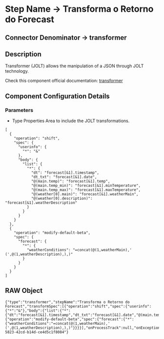 # Step Name -> Transforma o Retorno do Forecast
## Connector Denominator -> transformer

## Description

Transformer (JOLT) allows the manipulation of a JSON through JOLT technology.

Check this component official documentation: [transformer](https://docs.digibee.com/documentation/components/tools/transformer-jolt "Digibee transformer documentation")

## Component Configuration Details
### Parameters

* Type Properties
Area to include the JOLT transformations.

```
[
  {
    "operation": "shift",
    "spec": {
      "userinfo": {
        "*": "&"
      },
      "body": {
        "list": {
          "*": {
            "dt": "forecast[&1].timestamp",
            "dt_txt": "forecast[&1].date",
            "@(main.temp)": "forecast[&1].temp",
            "@(main.temp_min)": "forecast[&1].minTemperature",
            "@(main.temp_max)": "forecast[&1].maxTemperature",
            "@(weather[0].main)": "forecast[&1].weatherMain",
            "@(weather[0].description)": "forecast[&1].weatherDescription"
          }
        }
      }
    }
  },
  {
    "operation": "modify-default-beta",
    "spec": {
      "forecast": {
        "*": {
          "weatherConditions": "=concat(@(1,weatherMain),' (',@(1,weatherDescription),),)"
        }
      }
    }
  }
]
```

## RAW Object

```
{"type":"transformer","stepName":"Transforma o Retorno do Forecast","transformSpec":[{"operation":"shift","spec":{"userinfo":{"*":"&"},"body":{"list":{"*":{"dt":"forecast[&1].timestamp","dt_txt":"forecast[&1].date","@(main.temp)":"forecast[&1].temp","@(main.temp_min)":"forecast[&1].minTemperature","@(main.temp_max)":"forecast[&1].maxTemperature","@(weather[0].main)":"forecast[&1].weatherMain","@(weather[0].description)":"forecast[&1].weatherDescription"}}}}},{"operation":"modify-default-beta","spec":{"forecast":{"*":{"weatherConditions":"=concat(@(1,weatherMain),' (',@(1,weatherDescription),),)"}}}}],"onProcessTrack":null,"onExceptionTrack":null,"id":"b8a03000-5823-42cd-b14d-ce4d5c1f8084"}
```